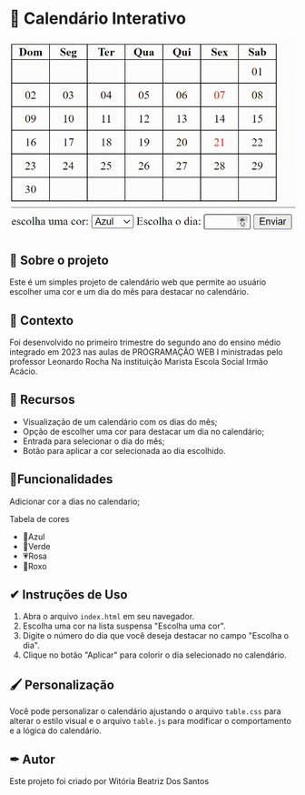 
# 📆 Calendário Interativo 


<img src="imgs/Funcionando.gif">

## 📌 Sobre o projeto 
Este é um simples projeto de calendário web que permite ao usuário escolher uma cor e um dia do mês para destacar no calendário.

## 📝 Contexto
Foi desenvolvido no primeiro trimestre do segundo ano do ensino médio integrado em 2023 nas aulas de PROGRAMAÇÃO WEB I ministradas pelo professor Leonardo Rocha Na instituição Marista Escola Social Irmão Acácio.

## 📎 Recursos
- Visualização de um calendário com os dias do mês;
- Opção de escolher uma cor para destacar um dia no calendário;
- Entrada para selecionar o dia do mês;
- Botão para aplicar a cor selecionada ao dia escolhido.

## 👾Funcionalidades
Adicionar cor a dias no calendario;

Tabela de cores
* 💙Azul
* 💚Verde
* 💗Rosa
* 💜Roxo

## ✔ Instruções de Uso
1. Abra o arquivo `index.html` em seu navegador.
2. Escolha uma cor na lista suspensa "Escolha uma cor".
3. Digite o número do dia que você deseja destacar no campo "Escolha o dia".
4. Clique no botão "Aplicar" para colorir o dia selecionado no calendário.

## 🖌 Personalização
Você pode personalizar o calendário ajustando o arquivo `table.css` para alterar o estilo visual e o arquivo `table.js` para modificar o comportamento e a lógica do calendário.

## ✒ Autor
Este projeto foi criado por Witória Beatriz Dos Santos
